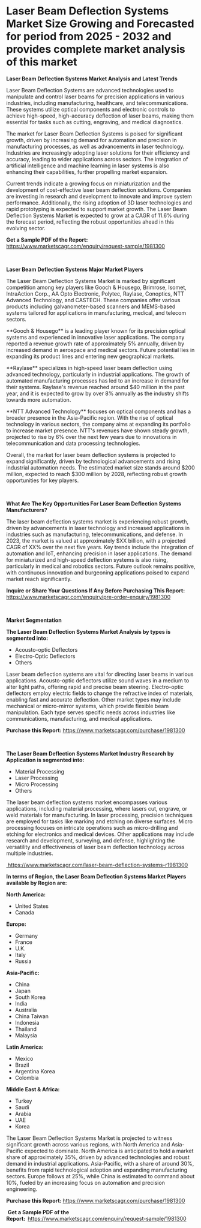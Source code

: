 <p><h1>Laser Beam Deflection Systems Market Size Growing and Forecasted for period from 2025 - 2032 and provides complete market analysis of this market</h1></p><p><strong>Laser Beam Deflection Systems Market Analysis and Latest Trends</strong></p>
<p><p>Laser Beam Deflection Systems are advanced technologies used to manipulate and control laser beams for precision applications in various industries, including manufacturing, healthcare, and telecommunications. These systems utilize optical components and electronic controls to achieve high-speed, high-accuracy deflection of laser beams, making them essential for tasks such as cutting, engraving, and medical diagnostics.</p><p>The market for Laser Beam Deflection Systems is poised for significant growth, driven by increasing demand for automation and precision in manufacturing processes, as well as advancements in laser technology. Industries are increasingly adopting laser solutions for their efficiency and accuracy, leading to wider applications across sectors. The integration of artificial intelligence and machine learning in laser systems is also enhancing their capabilities, further propelling market expansion.</p><p>Current trends indicate a growing focus on miniaturization and the development of cost-effective laser beam deflection solutions. Companies are investing in research and development to innovate and improve system performance. Additionally, the rising adoption of 3D laser technologies and rapid prototyping is expected to support market growth. The Laser Beam Deflection Systems Market is expected to grow at a CAGR of 11.6% during the forecast period, reflecting the robust opportunities ahead in this evolving sector.</p></p>
<p><strong>Get a Sample PDF of the Report:&nbsp;</strong> <a href="https://www.marketscagr.com/enquiry/request-sample/1981300?utm_campaign=2476&utm_medium=2&utm_source=Github&utm_content=ia&utm_term=12042025&utm_id=laser-beam-deflection-systems">https://www.marketscagr.com/enquiry/request-sample/1981300</a></p>
<p>&nbsp;</p>
<p><strong>Laser Beam Deflection Systems Major Market Players</strong></p>
<p><p>The Laser Beam Deflection Systems Market is marked by significant competition among key players like Gooch & Housego, Brimrose, Isomet, IntraAction Corp., AA Opto Electronic, Polytec, Raylase, Conoptics, NTT Advanced Technology, and CASTECH. These companies offer various products including galvanometer-based scanners and MEMS-based systems tailored for applications in manufacturing, medical, and telecom sectors.</p><p>**Gooch & Housego** is a leading player known for its precision optical systems and experienced in innovative laser applications. The company reported a revenue growth rate of approximately 5% annually, driven by increased demand in aerospace and medical sectors. Future potential lies in expanding its product lines and entering new geographical markets.</p><p>**Raylase** specializes in high-speed laser beam deflection using advanced technology, particularly in industrial applications. The growth of automated manufacturing processes has led to an increase in demand for their systems. Raylase's revenue reached around $40 million in the past year, and it is expected to grow by over 8% annually as the industry shifts towards more automation.</p><p>**NTT Advanced Technology** focuses on optical components and has a broader presence in the Asia-Pacific region. With the rise of optical technology in various sectors, the company aims at expanding its portfolio to increase market presence. NTT's revenues have shown steady growth, projected to rise by 6% over the next few years due to innovations in telecommunication and data processing technologies.</p><p>Overall, the market for laser beam deflection systems is projected to expand significantly, driven by technological advancements and rising industrial automation needs. The estimated market size stands around $200 million, expected to reach $300 million by 2028, reflecting robust growth opportunities for key players.</p></p>
<p>&nbsp;</p>
<p><strong>What Are The Key Opportunities For Laser Beam Deflection Systems Manufacturers?</strong></p>
<p><p>The laser beam deflection systems market is experiencing robust growth, driven by advancements in laser technology and increased applications in industries such as manufacturing, telecommunications, and defense. In 2023, the market is valued at approximately $XX billion, with a projected CAGR of XX% over the next five years. Key trends include the integration of automation and IoT, enhancing precision in laser applications. The demand for miniaturized and high-speed deflection systems is also rising, particularly in medical and robotics sectors. Future outlook remains positive, with continuous innovation and burgeoning applications poised to expand market reach significantly.</p></p>
<p><strong>Inquire or Share Your Questions If Any Before Purchasing This Report:</strong> <a href="https://www.marketscagr.com/enquiry/pre-order-enquiry/1981300?utm_campaign=2476&utm_medium=2&utm_source=Github&utm_content=ia&utm_term=12042025&utm_id=laser-beam-deflection-systems">https://www.marketscagr.com/enquiry/pre-order-enquiry/1981300</a></p>
<p>&nbsp;</p>
<p><strong>Market Segmentation</strong></p>
<p><strong>The Laser Beam Deflection Systems Market Analysis by types is segmented into:</strong></p>
<p><ul><li>Acousto-optic Deflectors</li><li>Electro-Optic Deflectors</li><li>Others</li></ul></p>
<p><p>Laser beam deflection systems are vital for directing laser beams in various applications. Acousto-optic deflectors utilize sound waves in a medium to alter light paths, offering rapid and precise beam steering. Electro-optic deflectors employ electric fields to change the refractive index of materials, enabling fast and accurate deflection. Other market types may include mechanical or micro-mirror systems, which provide flexible beam manipulation. Each type serves specific needs across industries like communications, manufacturing, and medical applications.</p></p>
<p><strong>Purchase this Report:&nbsp;</strong><a href="https://www.marketscagr.com/purchase/1981300?utm_campaign=2476&utm_medium=2&utm_source=Github&utm_content=ia&utm_term=12042025&utm_id=laser-beam-deflection-systems">https://www.marketscagr.com/purchase/1981300</a></p>
<p>&nbsp;</p>
<p><strong>The Laser Beam Deflection Systems Market Industry Research by Application is segmented into:</strong></p>
<p><ul><li>Material Processing</li><li>Laser Processing</li><li>Micro Processing</li><li>Others</li></ul></p>
<p><p>The laser beam deflection systems market encompasses various applications, including material processing, where lasers cut, engrave, or weld materials for manufacturing. In laser processing, precision techniques are employed for tasks like marking and etching on diverse surfaces. Micro processing focuses on intricate operations such as micro-drilling and etching for electronics and medical devices. Other applications may include research and development, surveying, and defense, highlighting the versatility and effectiveness of laser beam deflection technology across multiple industries.</p></p>
<p><a href="https://www.marketscagr.com/laser-beam-deflection-systems-r1981300?utm_campaign=2476&utm_medium=2&utm_source=Github&utm_content=ia&utm_term=12042025&utm_id=laser-beam-deflection-systems">&nbsp;https://www.marketscagr.com/laser-beam-deflection-systems-r1981300</a></p>
<p><strong>In terms of Region, the Laser Beam Deflection Systems Market Players available by Region are:</strong></p>
<p>
    <p> <strong> North America: </strong>
        <ul>
            <li>United States</li>
            <li>Canada</li>
        </ul>
        </p> 
    <p> <strong> Europe: </strong>
        <ul>
            <li>Germany</li>
            <li>France</li>
            <li>U.K.</li>
            <li>Italy</li>
            <li>Russia</li>
        </ul>
        </p> 
    <p> <strong> Asia-Pacific: </strong>
        <ul>
            <li>China</li>
            <li>Japan</li>
            <li>South Korea</li>
            <li>India</li>
            <li>Australia</li>
            <li>China Taiwan</li>
            <li>Indonesia</li>
            <li>Thailand</li>
            <li>Malaysia</li>
        </ul>
        </p> 
    <p> <strong> Latin America: </strong>
        <ul>
            <li>Mexico</li>
            <li>Brazil</li>
            <li>Argentina Korea</li>
            <li>Colombia</li>
        </ul>
        </p> 
    <p> <strong> Middle East & Africa: </strong>
        <ul>
            <li>Turkey</li>
            <li>Saudi</li>
            <li>Arabia</li>
            <li>UAE</li>
            <li>Korea</li>
        </ul>
    </p>
    </p>
<p><p>The Laser Beam Deflection Systems Market is projected to witness significant growth across various regions, with North America and Asia-Pacific expected to dominate. North America is anticipated to hold a market share of approximately 35%, driven by advanced technologies and robust demand in industrial applications. Asia-Pacific, with a share of around 30%, benefits from rapid technological adoption and expanding manufacturing sectors. Europe follows at 25%, while China is estimated to command about 10%, fueled by an increasing focus on automation and precision engineering.</p></p>
<p><strong>Purchase this Report: </strong><a href="https://www.marketscagr.com/purchase/1981300?utm_campaign=2476&utm_medium=2&utm_source=Github&utm_content=ia&utm_term=12042025&utm_id=laser-beam-deflection-systems">https://www.marketscagr.com/purchase/1981300</a></p>
<p>&nbsp;<strong>Get a Sample PDF of the Report:&nbsp;&nbsp;</strong><a href="https://www.marketscagr.com/enquiry/request-sample/1981300?utm_campaign=2476&utm_medium=2&utm_source=Github&utm_content=ia&utm_term=12042025&utm_id=laser-beam-deflection-systems">https://www.marketscagr.com/enquiry/request-sample/1981300</a></p>
<p><strong></strong></p>
<p><p></p><p></p><p></p></p>